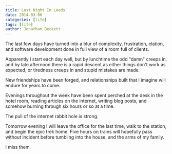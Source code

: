 ```yaml
---
title: Last Night In Leeds
date: 2014-03-06
categories: [life]
tags: [life]
author: Jonathan Beckett
---
```


The last few days have turned into a blur of complexity, frustration, elation, and software development done in full view of a room full of clients.

Apparently I start each day well, but by lunchtime the odd "damn" creeps in, and by late afternoon there is a rapid descent as either things don't work as expected, or tiredness creeps in and stupid mistakes are made.

New friendships have been forged, and relationships built that I imagine will endure for years to come.

Evenings throughout the week have been spent perched at the desk in the hotel room, reading articles on the internet, writing blog posts, and somehow burning through six hours or so at a time.

The pull of the internet rabbit hole is strong.

Tomorrow evening I will leave the office for the last time, walk to the station, and begin the epic trek home. Five hours on trains will hopefully pass without incident before tumbling into the house, and the arms of my family.

I miss them.